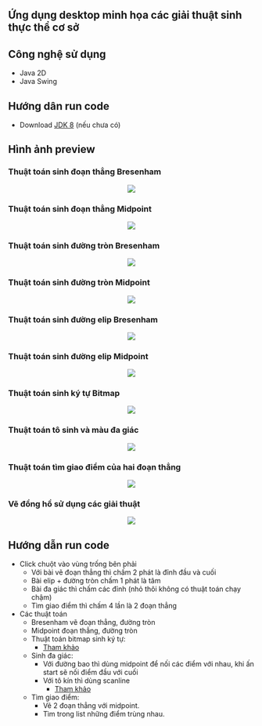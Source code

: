 ## Ứng dụng desktop minh họa các giải thuật sinh thực thể cơ sở

## Công nghệ sử dụng
- Java 2D
- Java Swing

## Hướng dân run code
- Download [JDK 8](https://www.oracle.com/java/technologies/downloads/#java8) (nếu chưa có) 


## Hình ảnh preview
### Thuật toán sinh đoạn thẳng Bresenham
<p align="center">
  <img src="https://user-images.githubusercontent.com/79781308/173054029-80140ad2-8529-41f3-bb72-4c52251e083b.png" />
</p>

### Thuật toán sinh đoạn thẳng Midpoint
<p align="center">
  <img src="https://user-images.githubusercontent.com/79781308/173054178-f7790f05-2cab-4648-bd42-42de6d88fd5c.png" />
</p>

### Thuật toán sinh đường tròn Bresenham
<p align="center">
  <img src="https://user-images.githubusercontent.com/79781308/173054350-10d23db5-61e1-4487-9e66-c3d65d4a1d3c.png" />
</p>

### Thuật toán sinh đường tròn Midpoint
<p align="center">
  <img src="https://user-images.githubusercontent.com/79781308/173057302-4bb02942-0817-4782-a6fd-0919a86cfed8.png" />
</p>

### Thuật toán sinh đường elip Bresenham
<p align="center">
  <img src="https://user-images.githubusercontent.com/79781308/173057373-670d1911-7eaf-45cc-87ee-27ae08b0e7f5.png" />
</p>

### Thuật toán sinh đường elip Midpoint
<p align="center">
  <img src="https://user-images.githubusercontent.com/79781308/173057465-e9d525c6-8d39-43aa-b3d0-c13cdc20847e.png" />
</p>

### Thuật toán sinh ký tự Bitmap
<p align="center">
  <img src="https://user-images.githubusercontent.com/79781308/173057562-3bc49efe-32e4-44ac-918b-5bcf2d4507e9.png" />
</p>

### Thuật toán tô sinh và màu đa giác
<p align="center">
  <img src="https://user-images.githubusercontent.com/79781308/173058965-422d0838-4283-4fbb-870f-12b1624d039e.png" />
</p>

### Thuật toán tìm giao điểm của hai đoạn thẳng
<p align="center">
  <img src="https://user-images.githubusercontent.com/79781308/173059243-e1850836-34e9-4b1d-b227-a04d86bf8b94.png" />
</p>

### Vẽ đồng hồ sử dụng các giải thuật
<p align="center">
  <img src="https://user-images.githubusercontent.com/79781308/173059416-34680e02-0f87-4759-b968-1854cce456bb.png" />
</p>

## Hướng dẫn run code
- Click chuột vào vùng trống bên phải
	- Với bài vẽ đoạn thẳng thì chấm 2 phát là đỉnh đầu và cuối
	- Bài elip + đường tròn chấm 1 phát là tâm
	- Bài đa giác thì chấm các đỉnh (nhỏ thôi không có thuật toán chạy chậm)
	- Tìm giao điểm thì chấm 4 lần là 2 đoạn thẳng
- Các thuật toán
	- Bresenham vẽ đoạn thẳng, đường tròn
	- Midpoint đoạn thẳng, đường tròn
	- Thuật toán bitmap sinh ký tự:
		- [Tham khảo](http://knowledgepedia4u.blogspot.com/2013/06/character-generation-in-c-using-bitmap.html)
	- Sinh đa giác: 
		- Với đường bao thì dùng midpoint để nối các điểm với nhau, khi ấn start sẽ nối điểm đầu với cuối
		- Với tô kín thì dùng scanline
			- [Tham khảo](https://tuhoclaptrinh.cachhoc.net/2017/03/19/bai-8-thuat-toan-to-mau-scanline/?fbclid=IwAR0p2RE2jobNpUp7lM9v4RmujZsJTfMjvBNoELyqc93Pw_HXnCmZsN2D6jE#1_Gioi_thieu)
	- Tìm giao điểm: 
		- Vẽ 2 đoạn thẳng với midpoint.
		- Tìm trong list những điểm trùng nhau.

